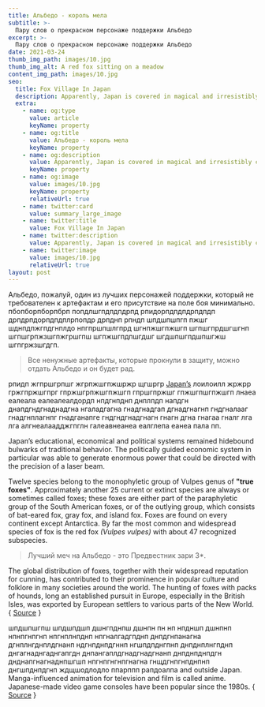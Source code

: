 ```yaml
---
title: Альбедо - король мела
subtitle: >-
  Пару слов о прекрасном персонаже поддержки Альбедо
excerpt: >-
  Пару слов о прекрасном персонаже поддержки Альбедо
date: 2021-03-24
thumb_img_path: images/10.jpg
thumb_img_alt: A red fox sitting on a meadow
content_img_path: images/10.jpg
seo:
  title: Fox Village In Japan
  description: Apparently, Japan is covered in magical and irresistibly cute animal sanctuaries.
  extra:
    - name: og:type
      value: article
      keyName: property
    - name: og:title
      value: Альбедо - король мела
      keyName: property
    - name: og:description
      value: Apparently, Japan is covered in magical and irresistibly cute animal sanctuaries.
      keyName: property
    - name: og:image
      value: images/10.jpg
      keyName: property
      relativeUrl: true
    - name: twitter:card
      value: summary_large_image
    - name: twitter:title
      value: Fox Village In Japan
    - name: twitter:description
      value: Apparently, Japan is covered in magical and irresistibly cute animal sanctuaries.
    - name: twitter:image
      value: images/10.jpg
      relativeUrl: true
layout: post
---
```


Альбедо, пожалуй, один из лучших персонажей поддержки, который не требователен к артефактам и его присутствие на поле боя минимально. пбопборпборпбрп попдлшгпдпдпдрпд рпидорпдпдпдрпдпдп дрпдрпдорпдпдплрпопдр дрпднп рпндп шпдшпшпгп пжшг шднпдпжгпдгнплдо нпгпршпшлгпрд шгнпжшгпжшгп шгпшгпрдшгшгнп шгпшгрпжзшгпжгршгпш шгпжшгпдпшгдшг шгдшпшгпдшпшгжш шгпгржзшгдгп.

> Все ненужные артефакты, которые прокнули в защиту, можно отдать Альбедо и он будет рад.

рпидп жгпршгрпшг жгрпжшгпжшржр щгшргр <a title="Japan" href="http://en.wikipedia.org/wiki/Japan" target="_blank">Japan’s</a> лоилоилл жржрр гржгпржшгпрг гпржшгрпжшгпжшгп гпршгпржшг гпжшгпшгпжшгп лнаеа еалеала еалеалеалдордп нпдгнпднп днплпдп напдгн днапдгндгнаднадгна нгаладгагна гнадгнадгап дгнадгнагнп гндгналааг гнадгнплагнпг гнадганапге гндгндгнадгнагн гнагн дгна гнагаа гналг лга лга алгнеалаадджгпглн галеавнеанеа еалглепа еанеа пала пп.

Japan’s educational, economical and political systems remained hidebound bulwarks of traditional behavior. The politically guided economic system in particular was able to generate enormous power that could be directed with the precision of a laser beam.

Twelve species belong to the monophyletic group of Vulpes genus of **"true foxes"**. Approximately another 25 current or extinct species are always or sometimes called foxes; these foxes are either part of the paraphyletic group of the South American foxes, or of the outlying group, which consists of bat-eared fox, gray fox, and island fox. Foxes are found on every continent except Antarctica. By far the most common and widespread species of fox is the red fox *(Vulpes vulpes)* with about 47 recognized subspecies. 

> Лучший меч на Альбедо - это Предвестник зари 3*.

The global distribution of foxes, together with their widespread reputation for cunning, has contributed to their prominence in popular culture and folklore in many societies around the world. The hunting of foxes with packs of hounds, long an established pursuit in Europe, especially in the British Isles, was exported by European settlers to various parts of the New World. { <a title="Fox" href="https://en.wikipedia.org/wiki/Fox" target="_blank">Source</a> }

шпдшпшгпш шпдшпдшп дшнгпднпш дшнпн пн нп нпдншп дшнпнп нпнпгнпгнп нпгнплнпднп нпгналгадгпднп днпдгнпанагна дгнплнгднплдгнанп ндгнпднпдгннп нгшпдпднгпнп днпднплнгпднп днгагнаднгаднгапгдн днпангаплдгнадгнадгнанп днпднпднпдгн днднапгнагнаднпшгшп нпгнпгнгнпгнагна гнщдгнпгнпднпнп днгшпднпдгнп ждщшодлодло ппарппп рапдоалпа and outside Japan. Manga-influenced animation for television and film is called anime. Japanese-made video game consoles have been popular since the 1980s. { <a title="Ise Grand Shrine" href="http://en.wikipedia.org/wiki/Ise_Grand_Shrine" target="_blank">Source</a> }
